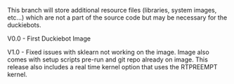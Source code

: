 This branch will store additional resource files (libraries, system images, etc...) which are not a part of the source code but may be necessary for the duckiebots.

V0.0 - First Duckiebot Image

V1.0 - Fixed issues with sklearn not working on the image. Image also comes with setup scripts pre-run and git repo already on image. This release also includes a real time kernel option that uses the RTPREEMPT kernel.
